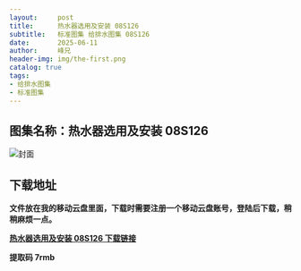 ```yaml
---
layout:     post
title:      热水器选用及安装 08S126
subtitle:   标准图集 给排水图集 08S126
date:       2025-06-11
author:     峰兄
header-img: img/the-first.png
catalog: true
tags:
- 给排水图集
- 标准图集
---
```

## 图集名称：热水器选用及安装 08S126
![封面](https://pic1.imgdb.cn/item/6849650258cb8da5c8452e4a.jpg)


## 下载地址 ##
**文件放在我的移动云盘里面，下载时需要注册一个移动云盘账号，登陆后下载，稍稍麻烦一点。**  
  
[**热水器选用及安装 08S126 下载链接**](https://caiyun.139.com/w/i/2nQQTuKEGsgw1)


**提取码 7rmb**

